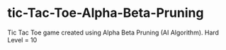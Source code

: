 # tic-Tac-Toe-Alpha-Beta-Pruning
Tic Tac Toe game created using Alpha Beta Pruning (AI Algorithm). Hard Level = 10
